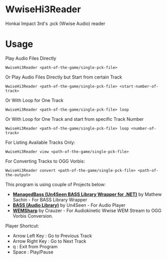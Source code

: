 # WwiseHi3Reader
Honkai Impact 3rd's .pck (Wwise Audio) reader

# Usage
Play Audio Files Directly

    WwiseHi3Reader <path-of-the-game/single-pck-file>
Or Play Audio Files Directly but Start from certain Track

    WwiseHi3Reader <path-of-the-game/single-pck-file> <start-number-of-track>
Or With Loop for One Track

    WwiseHi3Reader <path-of-the-game/single-pck-file> loop
Or With Loop for One Track and start from specific Track Number

    WwiseHi3Reader <path-of-the-game/single-pck-file> loop <number-of-track>
For Listing Available Tracks Only:

    WwiseHi3Reader view <path-of-the-game/single-pck-file>
For Converting Tracks to OGG Vorbis:

    WwiseHi3Reader convert <path-of-the-game/single-pck-file> <path-of-the-output>

This program is using couple of Projects below:
 - [**ManagedBass (Un4Seen BASS Library Wrapper for .NET)**](https://github.com/ManagedBass/ManagedBass) by Mathew Sachin - For BASS Library Wrapper
 - [**BASS (Audio Library)**](https://www.un4seen.com) by Un4Seen - For Audio Player
 - [**WEMSharp**](https://github.com/Crauzer/WEMSharp) by Crauzer - For Audiokinetic Wwise WEM Stream to OGG Vorbis Conversion.

Player Shortcut:
- Arrow Left Key     : Go to Previous Track
- Arrow Right Key    : Go to Next Track
- q                  : Exit from Program
- Space              : Play/Pause
